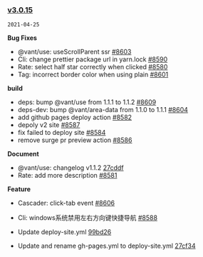 ### [v3.0.15](https://github.com/youzan/vant/compare/v2.12.14-test...v3.0.15)

`2021-04-25`

**Bug Fixes**

- @vant/use: useScrollParent ssr [#8603](https://github.com/youzan/vant/issues/8603)
- Cli: change prettier package url in yarn.lock [#8590](https://github.com/youzan/vant/issues/8590)
- Rate: select half star correctly when clicked [#8580](https://github.com/youzan/vant/issues/8580)
- Tag: incorrect border color when using plain [#8601](https://github.com/youzan/vant/issues/8601)

**build**

- deps: bump @vant/use from 1.1.1 to 1.1.2 [#8609](https://github.com/youzan/vant/issues/8609)
- deps-dev: bump @vant/area-data from 1.1.0 to 1.1.1 [#8604](https://github.com/youzan/vant/issues/8604)
- add github pages deploy action [#8582](https://github.com/youzan/vant/issues/8582)
- depoly v2 site [#8587](https://github.com/youzan/vant/issues/8587)
- fix failed to deploy site [#8584](https://github.com/youzan/vant/issues/8584)
- remove surge pr preview action [#8586](https://github.com/youzan/vant/issues/8586)

**Document**

- @vant/use: changelog v1.1.2 [27cddf](https://github.com/youzan/vant/commit/27cddf054e1a944feb765818a6b1153adfe57704)
- Rate: add more description [#8581](https://github.com/youzan/vant/issues/8581)

**Feature**

- Cascader: click-tab event [#8606](https://github.com/youzan/vant/issues/8606)
- Cli: windows系统禁用左右方向键快捷导航 [#8588](https://github.com/youzan/vant/issues/8588)

- Update deploy-site.yml [99bd26](https://github.com/youzan/vant/commit/99bd26ac8d122e115272be8ad092d2d3db4f8369)
- Update and rename gh-pages.yml to deploy-site.yml [27cf34](https://github.com/youzan/vant/commit/27cf349599e10ad25541501a881e3523017e8d6f)
